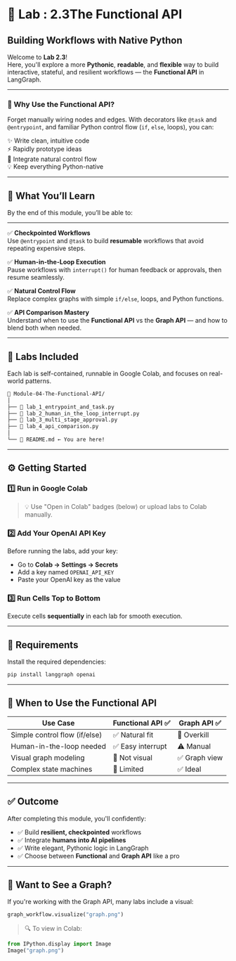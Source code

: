 # 🐍 Lab : 2.3The Functional API  
## Building Workflows with Native Python

Welcome to **Lab 2.3**!  
Here, you'll explore a more **Pythonic**, **readable**, and **flexible** way to build interactive, stateful, and resilient workflows — the **Functional API** in LangGraph.

---

### 🧠 Why Use the Functional API?

Forget manually wiring nodes and edges. With decorators like `@task` and `@entrypoint`, and familiar Python control flow (`if`, `else`, loops), you can:

✨ Write clean, intuitive code  
⚡ Rapidly prototype ideas  
🔁 Integrate natural control flow  
💡 Keep everything Python-native  

---

## 🚀 What You’ll Learn

By the end of this module, you’ll be able to:

---

✅ **Checkpointed Workflows**  
Use `@entrypoint` and `@task` to build **resumable** workflows that avoid repeating expensive steps.

✅ **Human-in-the-Loop Execution**  
Pause workflows with `interrupt()` for human feedback or approvals, then resume seamlessly.

✅ **Natural Control Flow**  
Replace complex graphs with simple `if/else`, loops, and Python functions.

✅ **API Comparison Mastery**  
Understand when to use the **Functional API** vs the **Graph API** — and how to blend both when needed.

---

## 🧪 Labs Included

Each lab is self-contained, runnable in Google Colab, and focuses on real-world patterns.

```bash
📁 Module-04-The-Functional-API/
│
├── 🧪 lab_1_entrypoint_and_task.py
├── 🧪 lab_2_human_in_the_loop_interrupt.py
├── 🧪 lab_3_multi_stage_approval.py
├── 🧪 lab_4_api_comparison.py
│
└── 📘 README.md ← You are here!
````

---

## ⚙️ Getting Started

### 1️⃣ Run in Google Colab

> 💡 Use "Open in Colab" badges (below) or upload labs to Colab manually.

### 2️⃣ Add Your OpenAI API Key

Before running the labs, add your key:

* Go to **Colab → Settings → Secrets**
* Add a key named `OPENAI_API_KEY`
* Paste your OpenAI key as the value

### 3️⃣ Run Cells Top to Bottom

Execute cells **sequentially** in each lab for smooth execution.

---

## 🧰 Requirements

Install the required dependencies:

```bash
pip install langgraph openai
```

---

## 🧭 When to Use the Functional API

| Use Case                      | Functional API ✅ | Graph API ✅  |
| ----------------------------- | ---------------- | ------------ |
| Simple control flow (if/else) | ✅ Natural fit    | 🚫 Overkill  |
| Human-in-the-loop needed      | ✅ Easy interrupt | ⚠️ Manual    |
| Visual graph modeling         | 🚫 Not visual    | ✅ Graph view |
| Complex state machines        | 🚫 Limited       | ✅ Ideal      |

---

## ✅ Outcome

After completing this module, you'll confidently:

* ✅ Build **resilient, checkpointed** workflows
* ✅ Integrate **humans into AI pipelines**
* ✅ Write elegant, Pythonic logic in LangGraph
* ✅ Choose between **Functional** and **Graph API** like a pro

---

## 📸 Want to See a Graph?

If you're working with the Graph API, many labs include a visual:

```python
graph_workflow.visualize("graph.png")
```

> 🔍 To view in Colab:

```python
from IPython.display import Image
Image("graph.png")
```
